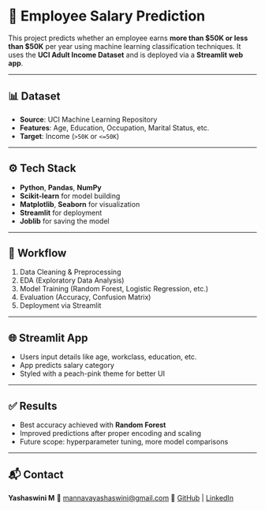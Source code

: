
# 💼 Employee Salary Prediction

This project predicts whether an employee earns **more than \$50K or less than \$50K** per year using machine learning classification techniques. It uses the **UCI Adult Income Dataset** and is deployed via a **Streamlit web app**.

---

## 📊 Dataset

* **Source**: UCI Machine Learning Repository
* **Features**: Age, Education, Occupation, Marital Status, etc.
* **Target**: Income (`>50K` or `<=50K`)

---

## ⚙️ Tech Stack

* **Python**, **Pandas**, **NumPy**
* **Scikit-learn** for model building
* **Matplotlib**, **Seaborn** for visualization
* **Streamlit** for deployment
* **Joblib** for saving the model

---

## 🔁 Workflow

1. Data Cleaning & Preprocessing
2. EDA (Exploratory Data Analysis)
3. Model Training (Random Forest, Logistic Regression, etc.)
4. Evaluation (Accuracy, Confusion Matrix)
5. Deployment via Streamlit

---

## 🌐 Streamlit App

* Users input details like age, workclass, education, etc.
* App predicts salary category
* Styled with a peach-pink theme for better UI

---

## ✅ Results

* Best accuracy achieved with **Random Forest**
* Improved predictions after proper encoding and scaling
* Future scope: hyperparameter tuning, more model comparisons

---

## 📬 Contact

**Yashaswini M**
📧 [mannavayashaswini@gmail.com](mailto:mannavayashaswini@gmail.com)
🔗 [GitHub](https://github.com/Yashaswini0508) | [LinkedIn](https://www.linkedin.com/in/yashaswini-mannava-b38658287)


